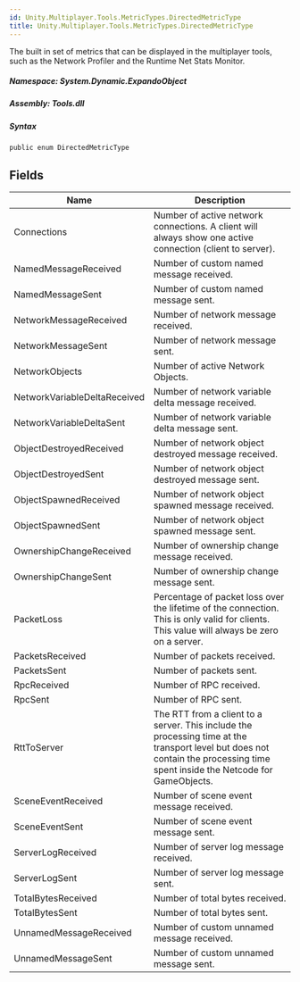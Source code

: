 ```yaml
---  
id: Unity.Multiplayer.Tools.MetricTypes.DirectedMetricType  
title: Unity.Multiplayer.Tools.MetricTypes.DirectedMetricType  
---
```


<div class="markdown level0 summary">

The built in set of metrics that can be displayed in the multiplayer
tools, such as the Network Profiler and the Runtime Net Stats Monitor.

</div>

<div class="markdown level0 conceptual">

</div>

##### **Namespace**: System.Dynamic.ExpandoObject

##### **Assembly**: Tools.dll

##### Syntax

``` lang-csharp
public enum DirectedMetricType
```

## Fields

| Name                         | Description                                                                                                                                                                   |
|------------------------------|-------------------------------------------------------------------------------------------------------------------------------------------------------------------------------|
| Connections                  | Number of active network connections. A client will always show one active connection (client to server).                                                                     |
| NamedMessageReceived         | Number of custom named message received.                                                                                                                                      |
| NamedMessageSent             | Number of custom named message sent.                                                                                                                                          |
| NetworkMessageReceived       | Number of network message received.                                                                                                                                           |
| NetworkMessageSent           | Number of network message sent.                                                                                                                                               |
| NetworkObjects               | Number of active Network Objects.                                                                                                                                             |
| NetworkVariableDeltaReceived | Number of network variable delta message received.                                                                                                                            |
| NetworkVariableDeltaSent     | Number of network variable delta message sent.                                                                                                                                |
| ObjectDestroyedReceived      | Number of network object destroyed message received.                                                                                                                          |
| ObjectDestroyedSent          | Number of network object destroyed message sent.                                                                                                                              |
| ObjectSpawnedReceived        | Number of network object spawned message received.                                                                                                                            |
| ObjectSpawnedSent            | Number of network object spawned message sent.                                                                                                                                |
| OwnershipChangeReceived      | Number of ownership change message received.                                                                                                                                  |
| OwnershipChangeSent          | Number of ownership change message sent.                                                                                                                                      |
| PacketLoss                   | Percentage of packet loss over the lifetime of the connection. This is only valid for clients. This value will always be zero on a server.                                    |
| PacketsReceived              | Number of packets received.                                                                                                                                                   |
| PacketsSent                  | Number of packets sent.                                                                                                                                                       |
| RpcReceived                  | Number of RPC received.                                                                                                                                                       |
| RpcSent                      | Number of RPC sent.                                                                                                                                                           |
| RttToServer                  | The RTT from a client to a server. This include the processing time at the transport level but does not contain the processing time spent inside the Netcode for GameObjects. |
| SceneEventReceived           | Number of scene event message received.                                                                                                                                       |
| SceneEventSent               | Number of scene event message sent.                                                                                                                                           |
| ServerLogReceived            | Number of server log message received.                                                                                                                                        |
| ServerLogSent                | Number of server log message sent.                                                                                                                                            |
| TotalBytesReceived           | Number of total bytes received.                                                                                                                                               |
| TotalBytesSent               | Number of total bytes sent.                                                                                                                                                   |
| UnnamedMessageReceived       | Number of custom unnamed message received.                                                                                                                                    |
| UnnamedMessageSent           | Number of custom unnamed message sent.                                                                                                                                        |
